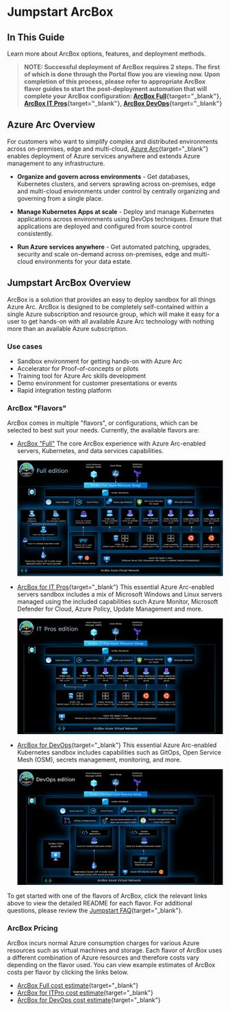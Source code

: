 # Jumpstart ArcBox

## In This Guide

Learn more about ArcBox options, features, and deployment methods.

> **NOTE: Successful deployment of ArcBox requires 2 steps. The first of which is done through the Portal flow you are viewing now. Upon completion of this process, please refer to appropriate ArcBox flavor guides to start the post-deployment automation that will complete your ArcBox configuration: [ArcBox Full](https://aka.ms/ArcBoxFullPortal){target="_blank"}, [ArcBox IT Pros](https://aka.ms/ArcBoxITProPortal){target="_blank"}, [ArcBox DevOps](https://aka.ms/ArcBoxDevOpsPortal){target="_blank"}**

## Azure Arc Overview

For customers who want to simplify complex and distributed environments across on-premises, edge and multi-cloud, [Azure Arc](https://docs.microsoft.com/azure/azure-arc/){target="_blank"} enables deployment of Azure services anywhere and extends Azure management to any infrastructure.

- **Organize and govern across environments** - Get databases, Kubernetes clusters, and servers sprawling across on-premises, edge and multi-cloud environments under control by centrally organizing and governing from a single place.

- **Manage Kubernetes Apps at scale** - Deploy and manage Kubernetes applications across environments using DevOps techniques. Ensure that applications are deployed and configured from source control consistently.

- **Run Azure services anywhere** - Get automated patching, upgrades, security and scale on-demand across on-premises, edge and multi-cloud environments for your data estate.

## Jumpstart ArcBox Overview

ArcBox is a solution that provides an easy to deploy sandbox for all things Azure Arc. ArcBox is designed to be completely self-contained within a single Azure subscription and resource group, which will make it easy for a user to get hands-on with all available Azure Arc technology with nothing more than an available Azure subscription.

### Use cases

- Sandbox environment for getting hands-on with Azure Arc
- Accelerator for Proof-of-concepts or pilots
- Training tool for Azure Arc skills development
- Demo environment for customer presentations or events
- Rapid integration testing platform

### ArcBox "Flavors"

ArcBox comes in multiple "flavors", or configurations, which can be selected to best suit your needs. Currently, the available flavors are:

- <a href="https://azurearcjumpstart.io/azure_jumpstart_arcbox/Full" target="_blank">ArcBox "Full"</a>
    The core ArcBox experience with Azure Arc-enabled servers, Kubernetes, and data services capabilities.

    ![ArcBox architecture diagram](https://raw.githubusercontent.com/microsoft/azure_arc/main/docs/azure_jumpstart_arcbox/arch_full.png)

- [ArcBox for IT Pros](https://azurearcjumpstart.io/azure_jumpstart_arcbox/ITPro){target="_blank"}
    This essential Azure Arc-enabled servers sandbox includes a mix of Microsoft Windows and Linux servers managed using the included capabilities such Azure Monitor, Microsoft Defender for Cloud, Azure Policy, Update Management and more.

    ![ArcBox for IT Pros architecture diagram](https://raw.githubusercontent.com/microsoft/azure_arc/main/docs/azure_jumpstart_arcbox/arch_itpro.png)

- [ArcBox for DevOps](https://azurearcjumpstart.io/azure_jumpstart_arcbox/DevOps){target="_blank"}
    This essential Azure Arc-enabled Kubernetes sandbox includes capabilities such as GitOps, Open Service Mesh (OSM), secrets management, monitoring, and more.

    ![ArcBox for DevOps architecture diagram](https://raw.githubusercontent.com/microsoft/azure_arc/main/docs/azure_jumpstart_arcbox/arch_devops.png)

To get started with one of the flavors of ArcBox, click the relevant links above to view the detailed README for each flavor. For additional questions, please review the [Jumpstart FAQ](https://aka.ms/Jumpstart-FAQ){target="_blank"}.

### ArcBox Pricing

ArcBox incurs normal Azure consumption charges for various Azure resources such as virtual machines and storage. Each flavor of ArcBox uses a different combination of Azure resources and therefore costs vary depending on the flavor used. You can view example estimates of ArcBox costs per flavor by clicking the links below.

- [ArcBox Full cost estimate](https://aka.ms/ArcBoxFullCost){target="_blank"}
- [ArcBox for ITPro cost estimate](https://aka.ms/ArcBoxITProCost){target="_blank"}
- [ArcBox for DevOps cost estimate](https://aka.ms/ArcBoxDevOpsCost){target="_blank"}
